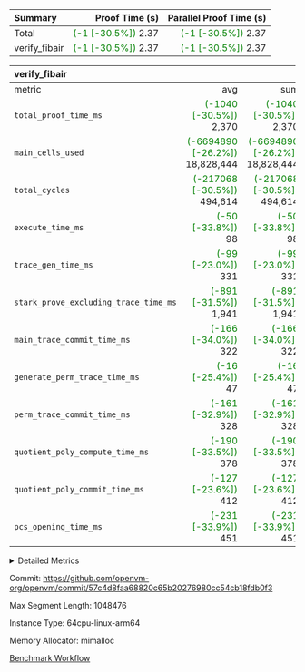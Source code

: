 | Summary | Proof Time (s) | Parallel Proof Time (s) |
|:---|---:|---:|
| Total | <span style='color: green'>(-1 [-30.5%])</span> 2.37 | <span style='color: green'>(-1 [-30.5%])</span> 2.37 |
| verify_fibair | <span style='color: green'>(-1 [-30.5%])</span> 2.37 | <span style='color: green'>(-1 [-30.5%])</span> 2.37 |


| verify_fibair |||||
|:---|---:|---:|---:|---:|
|metric|avg|sum|max|min|
| `total_proof_time_ms ` | <span style='color: green'>(-1040 [-30.5%])</span> 2,370 | <span style='color: green'>(-1040 [-30.5%])</span> 2,370 | <span style='color: green'>(-1040 [-30.5%])</span> 2,370 | <span style='color: green'>(-1040 [-30.5%])</span> 2,370 |
| `main_cells_used     ` | <span style='color: green'>(-6694890 [-26.2%])</span> 18,828,444 | <span style='color: green'>(-6694890 [-26.2%])</span> 18,828,444 | <span style='color: green'>(-6694890 [-26.2%])</span> 18,828,444 | <span style='color: green'>(-6694890 [-26.2%])</span> 18,828,444 |
| `total_cycles        ` | <span style='color: green'>(-217068 [-30.5%])</span> 494,614 | <span style='color: green'>(-217068 [-30.5%])</span> 494,614 | <span style='color: green'>(-217068 [-30.5%])</span> 494,614 | <span style='color: green'>(-217068 [-30.5%])</span> 494,614 |
| `execute_time_ms     ` | <span style='color: green'>(-50 [-33.8%])</span> 98 | <span style='color: green'>(-50 [-33.8%])</span> 98 | <span style='color: green'>(-50 [-33.8%])</span> 98 | <span style='color: green'>(-50 [-33.8%])</span> 98 |
| `trace_gen_time_ms   ` | <span style='color: green'>(-99 [-23.0%])</span> 331 | <span style='color: green'>(-99 [-23.0%])</span> 331 | <span style='color: green'>(-99 [-23.0%])</span> 331 | <span style='color: green'>(-99 [-23.0%])</span> 331 |
| `stark_prove_excluding_trace_time_ms` | <span style='color: green'>(-891 [-31.5%])</span> 1,941 | <span style='color: green'>(-891 [-31.5%])</span> 1,941 | <span style='color: green'>(-891 [-31.5%])</span> 1,941 | <span style='color: green'>(-891 [-31.5%])</span> 1,941 |
| `main_trace_commit_time_ms` | <span style='color: green'>(-166 [-34.0%])</span> 322 | <span style='color: green'>(-166 [-34.0%])</span> 322 | <span style='color: green'>(-166 [-34.0%])</span> 322 | <span style='color: green'>(-166 [-34.0%])</span> 322 |
| `generate_perm_trace_time_ms` | <span style='color: green'>(-16 [-25.4%])</span> 47 | <span style='color: green'>(-16 [-25.4%])</span> 47 | <span style='color: green'>(-16 [-25.4%])</span> 47 | <span style='color: green'>(-16 [-25.4%])</span> 47 |
| `perm_trace_commit_time_ms` | <span style='color: green'>(-161 [-32.9%])</span> 328 | <span style='color: green'>(-161 [-32.9%])</span> 328 | <span style='color: green'>(-161 [-32.9%])</span> 328 | <span style='color: green'>(-161 [-32.9%])</span> 328 |
| `quotient_poly_compute_time_ms` | <span style='color: green'>(-190 [-33.5%])</span> 378 | <span style='color: green'>(-190 [-33.5%])</span> 378 | <span style='color: green'>(-190 [-33.5%])</span> 378 | <span style='color: green'>(-190 [-33.5%])</span> 378 |
| `quotient_poly_commit_time_ms` | <span style='color: green'>(-127 [-23.6%])</span> 412 | <span style='color: green'>(-127 [-23.6%])</span> 412 | <span style='color: green'>(-127 [-23.6%])</span> 412 | <span style='color: green'>(-127 [-23.6%])</span> 412 |
| `pcs_opening_time_ms ` | <span style='color: green'>(-231 [-33.9%])</span> 451 | <span style='color: green'>(-231 [-33.9%])</span> 451 | <span style='color: green'>(-231 [-33.9%])</span> 451 | <span style='color: green'>(-231 [-33.9%])</span> 451 |



<details>
<summary>Detailed Metrics</summary>

|  | verify_program_compile_ms | total_cells | stark_prove_excluding_trace_time_ms | quotient_poly_compute_time_ms | quotient_poly_commit_time_ms | perm_trace_commit_time_ms | pcs_opening_time_ms | main_trace_commit_time_ms |
| --- | --- | --- | --- | --- | --- | --- | --- |
|  | 3 | 65,536 | 66 | 3 | 13 | 0 | 31 | 17 | 

| air_name | rows | quotient_deg | main_cols | interactions | constraints | cells |
| --- | --- | --- | --- | --- | --- | --- |
| AccessAdapterAir<2> |  | 4 |  | 5 | 12 |  | 
| AccessAdapterAir<4> |  | 4 |  | 5 | 12 |  | 
| AccessAdapterAir<8> |  | 4 |  | 5 | 12 |  | 
| FibonacciAir | 32,768 | 1 | 2 |  | 5 | 65,536 | 
| FriReducedOpeningAir |  | 4 |  | 35 | 59 |  | 
| NativePoseidon2Air<BabyBearParameters>, 1> |  | 4 |  | 176 | 590 |  | 
| PhantomAir |  | 4 |  | 3 | 4 |  | 
| ProgramAir |  | 1 |  | 1 | 4 |  | 
| VariableRangeCheckerAir |  | 1 |  | 1 | 4 |  | 
| VmAirWrapper<BranchNativeAdapterAir, BranchEqualCoreAir<1> |  | 2 |  | 11 | 23 |  | 
| VmAirWrapper<JalNativeAdapterAir, JalCoreAir> |  | 4 |  | 7 | 6 |  | 
| VmAirWrapper<NativeAdapterAir<2, 0>, PublicValuesCoreAir> |  | 4 |  | 11 | 22 |  | 
| VmAirWrapper<NativeAdapterAir<2, 1>, FieldArithmeticCoreAir> |  | 4 |  | 15 | 23 |  | 
| VmAirWrapper<NativeLoadStoreAdapterAir<1>, NativeLoadStoreCoreAir<1> |  | 4 |  | 15 | 20 |  | 
| VmAirWrapper<NativeLoadStoreAdapterAir<4>, NativeLoadStoreCoreAir<4> |  | 4 |  | 15 | 20 |  | 
| VmAirWrapper<NativeVectorizedAdapterAir<4>, FieldExtensionCoreAir> |  | 4 |  | 15 | 23 |  | 
| VmConnectorAir |  | 4 |  | 3 | 8 |  | 
| VolatileBoundaryAir |  | 4 |  | 4 | 16 |  | 

| group | trace_gen_time_ms | total_proof_time_ms | total_cycles | total_cells | stark_prove_excluding_trace_time_ms | quotient_poly_compute_time_ms | quotient_poly_commit_time_ms | perm_trace_commit_time_ms | pcs_opening_time_ms | main_trace_commit_time_ms | main_cells_used | generate_perm_trace_time_ms | execute_time_ms |
| --- | --- | --- | --- | --- | --- | --- | --- | --- | --- | --- | --- | --- | --- |
| verify_fibair | 331 | 2,370 | 494,614 | 50,178,200 | 1,941 | 378 | 412 | 328 | 451 | 322 | 18,828,444 | 47 | 98 | 

| group | air_name | rows | prep_cols | perm_cols | main_cols | cells |
| --- | --- | --- | --- | --- | --- | --- |
| verify_fibair | AccessAdapterAir<2> | 65,536 |  | 16 | 11 | 1,769,472 | 
| verify_fibair | AccessAdapterAir<4> | 32,768 |  | 16 | 13 | 950,272 | 
| verify_fibair | AccessAdapterAir<8> | 128 |  | 16 | 17 | 4,224 | 
| verify_fibair | FriReducedOpeningAir | 512 |  | 76 | 64 | 71,680 | 
| verify_fibair | NativePoseidon2Air<BabyBearParameters>, 1> | 16,384 |  | 356 | 399 | 12,369,920 | 
| verify_fibair | PhantomAir | 16,384 |  | 8 | 6 | 229,376 | 
| verify_fibair | ProgramAir | 8,192 |  | 8 | 10 | 147,456 | 
| verify_fibair | VariableRangeCheckerAir | 262,144 | 2 | 8 | 1 | 2,359,296 | 
| verify_fibair | VmAirWrapper<BranchNativeAdapterAir, BranchEqualCoreAir<1> | 131,072 |  | 28 | 23 | 6,684,672 | 
| verify_fibair | VmAirWrapper<JalNativeAdapterAir, JalCoreAir> | 16,384 |  | 12 | 10 | 360,448 | 
| verify_fibair | VmAirWrapper<NativeAdapterAir<2, 1>, FieldArithmeticCoreAir> | 262,144 |  | 20 | 30 | 13,107,200 | 
| verify_fibair | VmAirWrapper<NativeLoadStoreAdapterAir<1>, NativeLoadStoreCoreAir<1> | 131,072 |  | 36 | 25 | 7,995,392 | 
| verify_fibair | VmAirWrapper<NativeLoadStoreAdapterAir<4>, NativeLoadStoreCoreAir<4> | 16,384 |  | 36 | 34 | 1,146,880 | 
| verify_fibair | VmAirWrapper<NativeVectorizedAdapterAir<4>, FieldExtensionCoreAir> | 8,192 |  | 20 | 40 | 491,520 | 
| verify_fibair | VmConnectorAir | 2 | 1 | 8 | 4 | 24 | 
| verify_fibair | VolatileBoundaryAir | 131,072 |  | 8 | 11 | 2,490,368 | 

</details>


Commit: https://github.com/openvm-org/openvm/commit/57c4d8faa68820c65b20276980cc54cb18fdb0f3

Max Segment Length: 1048476

Instance Type: 64cpu-linux-arm64

Memory Allocator: mimalloc

[Benchmark Workflow](https://github.com/openvm-org/openvm/actions/runs/12879570729)
